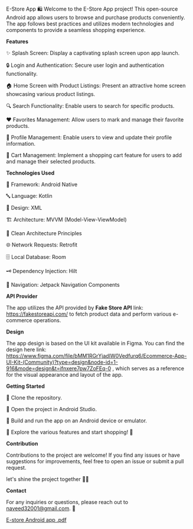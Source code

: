 E-Store App 🛍️
Welcome to the E-Store App project! This open-source Android app allows users to browse and purchase products conveniently. The app follows best practices and utilizes modern technologies and components to provide a seamless shopping experience.

**Features**

✨ Splash Screen: Display a captivating splash screen upon app launch.

🔒 Login and Authentication: Secure user login and authentication functionality.

🏠 Home Screen with Product Listings: Present an attractive home screen showcasing various product listings.

🔍 Search Functionality: Enable users to search for specific products.

❤️ Favorites Management: Allow users to mark and manage their favorite products.

👤 Profile Management: Enable users to view and update their profile information.

🛒 Cart Management: Implement a shopping cart feature for users to add and manage their selected products.

**Technologies Used**

📱 Framework: Android Native

🔤 Language: Kotlin

🎨 Design: XML

🏗️ Architecture: MVVM (Model-View-ViewModel)

🧹 Clean Architecture Principles

🌐 Network Requests: Retrofit

🗄️ Local Database: Room

🗝️ Dependency Injection: Hilt

🧭 Navigation: Jetpack Navigation Components



**API Provider**

The app utilizes the API provided by **Fake Store API** link: https://fakestoreapi.com/ to fetch product data and perform various e-commerce operations.

**Design**

The app design is based on the UI kit available in Figma. You can find the design here link: https://www.figma.com/file/bMM1RGrYjadIW0Vedfurq6/Ecommerce-App-UI-Kit-(Community)?type=design&node-id=1-916&mode=design&t=ifnxere7pw7ZoFEq-0 , which serves as a reference for the visual appearance and layout of the app.

**Getting Started**

👥 Clone the repository.

📂 Open the project in Android Studio.

🔨 Build and run the app on an Android device or emulator.

🌟 Explore the various features and start shopping! 💫

**Contribution**

Contributions to the project are welcome! If you find any issues or have suggestions for improvements, feel free to open an issue or submit a pull request.

let's shine the project together 🙌🎉

**Contact**

For any inquiries or questions, please reach out to naveed32001@gmail.com. 📩

[E-store  Android app .pdf](https://github.com/Naveed-Baloch/E-Store-App/files/12062072/E-store.Android.app.pdf)

